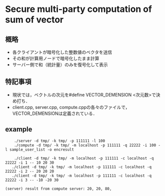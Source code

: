 # Secure multi-party computation of sum of vector
## 概略
- 各クライアントが暗号化した整数値のベクタを送信
- その和が計算用ノードで暗号化したまま計算
- サーバー側で和（統計量）のみを復号化して表示

## 特記事項
- 現状では，ベクトルの次元を#define VECTOR_DEMENSION <次元数>で決め打ち．
- client.cpp, server.cpp, compute.cppの各々のファイルで，VECTOR_DEMENSIONは定義されている．

## example
```
	./server -d tmp/ -k tmp/ -p 111111 -l 100
	./compute -d tmp/ -k tmp/ -m localhost -p 111111 -q 22222 -i 100 -l sample_user_list -o encresult

	./client -d tmp/ -k tmp/ -m localhost -p 111111 -c localhost -q 22222 -i 1 -- 10 20 30
   ./client -d tmp/ -k tmp/ -m localhost -p 111111 -c localhost -q 22222 -i 2 -- 20 20 20
   ./client -d tmp/ -k tmp/ -m localhost -p 111111 -c localhost -q 22222 -i 3 -- -10 -20 30

(server) result from compute server: 20, 20, 80, 
```
